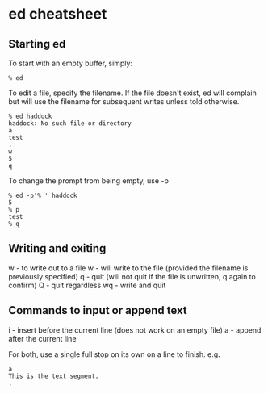 # ed cheatsheet

## Starting ed

To start with an empty buffer, simply:

```
% ed
```

To edit a file, specify the filename. If the file doesn't exist, ed will
complain but will use the filename for subsequent writes unless told 
otherwise.

```
% ed haddock
haddock: No such file or directory
a
test
.
w
5
q
```

To change the prompt from being empty, use -p

```
% ed -p'% ' haddock
5
% p
test
% q
```

## Writing and exiting

w <file> - to write out to a file
w - will write to the file (provided the filename is previously specified)
q - quit (will not quit if the file is unwritten, q again to confirm)
Q - quit regardless
wq - write and quit

## Commands to input or append text

i - insert before the current line (does not work on an empty file)
a - append after the current line

For both, use a single full stop on its own on a line to finish. e.g.

```
a
This is the text segment.
.
```

